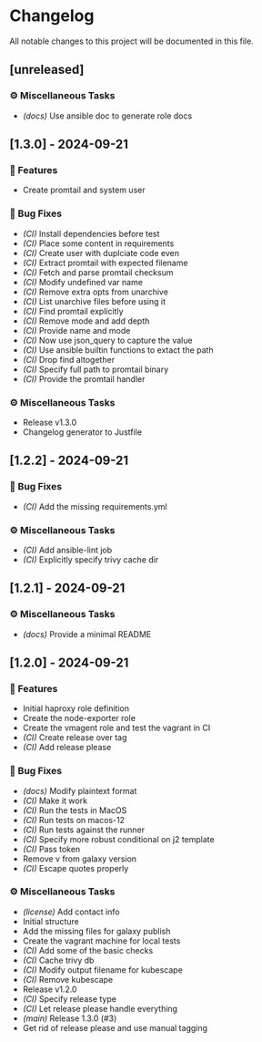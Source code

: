 # Changelog

All notable changes to this project will be documented in this file.

## [unreleased]

### ⚙️ Miscellaneous Tasks

- *(docs)* Use ansible doc to generate role docs

## [1.3.0] - 2024-09-21

### 🚀 Features

- Create promtail and system user

### 🐛 Bug Fixes

- *(CI)* Install dependencies before test
- *(CI)* Place some content in requirements
- *(CI)* Create user with duplciate code even
- *(CI)* Extract promtail with expected filename
- *(CI)* Fetch and parse promtail checksum
- *(CI)* Modify undefined var name
- *(CI)* Remove extra opts from unarchive
- *(CI)* List unarchive files before using it
- *(CI)* Find promtail explicitly
- *(CI)* Remove mode and add depth
- *(CI)* Provide name and mode
- *(CI)* Now use json_query to capture the value
- *(CI)* Use ansible builtin functions to extact the path
- *(CI)* Drop find altogether
- *(CI)* Specify full path to promtail binary
- *(CI)* Provide the promtail handler

### ⚙️ Miscellaneous Tasks

- Release v1.3.0
- Changelog generator to Justfile

## [1.2.2] - 2024-09-21

### 🐛 Bug Fixes

- *(CI)* Add the missing requirements.yml

### ⚙️ Miscellaneous Tasks

- *(CI)* Add ansible-lint job
- *(CI)* Explicitly specify trivy cache dir

## [1.2.1] - 2024-09-21

### ⚙️ Miscellaneous Tasks

- *(docs)* Provide a minimal README

## [1.2.0] - 2024-09-21

### 🚀 Features

- Initial haproxy role definition
- Create the node-exporter role
- Create the vmagent role and test the vagrant in CI
- *(CI)* Create release over tag
- *(CI)* Add release please

### 🐛 Bug Fixes

- *(docs)* Modify plaintext format
- *(CI)* Make it work
- *(CI)* Run the tests in MacOS
- *(CI)* Run tests on macos-12
- *(CI)* Run tests against the runner
- *(CI)* Specify more robust conditional on j2 template
- *(CI)* Pass token
- Remove v from galaxy version
- *(CI)* Escape quotes properly

### ⚙️ Miscellaneous Tasks

- *(license)* Add contact info
- Initial structure
- Add the missing files for galaxy publish
- Create the vagrant machine for local tests
- *(CI)* Add some of the basic checks
- *(CI)* Cache trivy db
- *(CI)* Modify output filename for kubescape
- *(CI)* Remove kubescape
- Release v1.2.0
- *(CI)* Specify release type
- *(CI)* Let release please handle everything
- *(main)* Release 1.3.0 (#3)
- Get rid of release please and use manual tagging

<!-- generated by git-cliff -->
